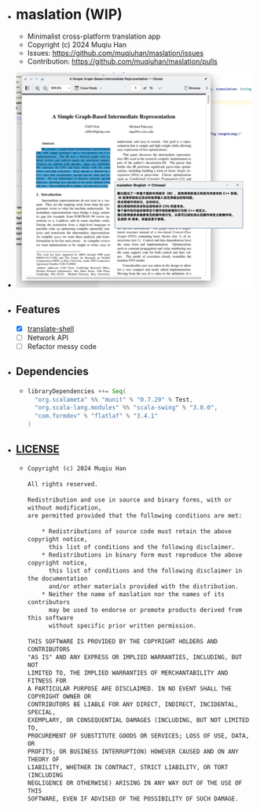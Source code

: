- # maslation (WIP)
  - Minimalist cross-platform translation app
  - Copyright (c) 2024 Muqiu Han
  - Issues: https://github.com/muqiuhan/maslation/issues
  - Contribution: https://github.com/muqiuhan/maslation/pulls


- ![./resources](./resources/screenshot.png)


- ## Features
  - [x] [translate-shell](https://github.com/soimort/translate-shell)
  - [ ] Network API
  - [ ] Refactor messy code

- ## Dependencies
  - ```scala
    libraryDependencies ++= Seq(
      "org.scalameta" %% "munit" % "0.7.29" % Test,
      "org.scala-lang.modules" %% "scala-swing" % "3.0.0",
      "com.formdev" % "flatlaf" % "3.4.1"
    )
    ```

- ## [LICENSE](./LICENSE)
  - ```
    Copyright (c) 2024 Muqiu Han
  
    All rights reserved.
  
    Redistribution and use in source and binary forms, with or without modification,
    are permitted provided that the following conditions are met:
  
        * Redistributions of source code must retain the above copyright notice,
          this list of conditions and the following disclaimer.
        * Redistributions in binary form must reproduce the above copyright notice,
          this list of conditions and the following disclaimer in the documentation
          and/or other materials provided with the distribution.
        * Neither the name of maslation nor the names of its contributors
          may be used to endorse or promote products derived from this software
          without specific prior written permission.
  
    THIS SOFTWARE IS PROVIDED BY THE COPYRIGHT HOLDERS AND CONTRIBUTORS
    "AS IS" AND ANY EXPRESS OR IMPLIED WARRANTIES, INCLUDING, BUT NOT
    LIMITED TO, THE IMPLIED WARRANTIES OF MERCHANTABILITY AND FITNESS FOR
    A PARTICULAR PURPOSE ARE DISCLAIMED. IN NO EVENT SHALL THE COPYRIGHT OWNER OR
    CONTRIBUTORS BE LIABLE FOR ANY DIRECT, INDIRECT, INCIDENTAL, SPECIAL,
    EXEMPLARY, OR CONSEQUENTIAL DAMAGES (INCLUDING, BUT NOT LIMITED TO,
    PROCUREMENT OF SUBSTITUTE GOODS OR SERVICES; LOSS OF USE, DATA, OR
    PROFITS; OR BUSINESS INTERRUPTION) HOWEVER CAUSED AND ON ANY THEORY OF
    LIABILITY, WHETHER IN CONTRACT, STRICT LIABILITY, OR TORT (INCLUDING
    NEGLIGENCE OR OTHERWISE) ARISING IN ANY WAY OUT OF THE USE OF THIS
    SOFTWARE, EVEN IF ADVISED OF THE POSSIBILITY OF SUCH DAMAGE.
    ```